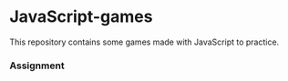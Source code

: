 # JavaScript-games

This repository contains some games made with JavaScript to practice.
### Assignment
